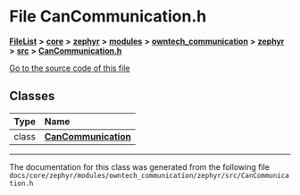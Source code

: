 

# File CanCommunication.h



[**FileList**](files.md) **>** [**core**](dir_771164b9325b04f1442f7a3ffa8ecb89.md) **>** [**zephyr**](dir_09002e7ce91f09aeb040dfd1861a47f4.md) **>** [**modules**](dir_6d0fb8ab814c517e7f155fb837e32f72.md) **>** [**owntech\_communication**](dir_c4fe9b0224a9586dd317852c3c5604f8.md) **>** [**zephyr**](dir_ed8beaa694e779377b0049b01e5ade22.md) **>** [**src**](dir_1a412f239039e530bef8001f48cd80a4.md) **>** [**CanCommunication.h**](CanCommunication_8h.md)

[Go to the source code of this file](CanCommunication_8h_source.md)


















## Classes

| Type | Name |
| ---: | :--- |
| class | [**CanCommunication**](classCanCommunication.md) <br> |



















































------------------------------
The documentation for this class was generated from the following file `docs/core/zephyr/modules/owntech_communication/zephyr/src/CanCommunication.h`

